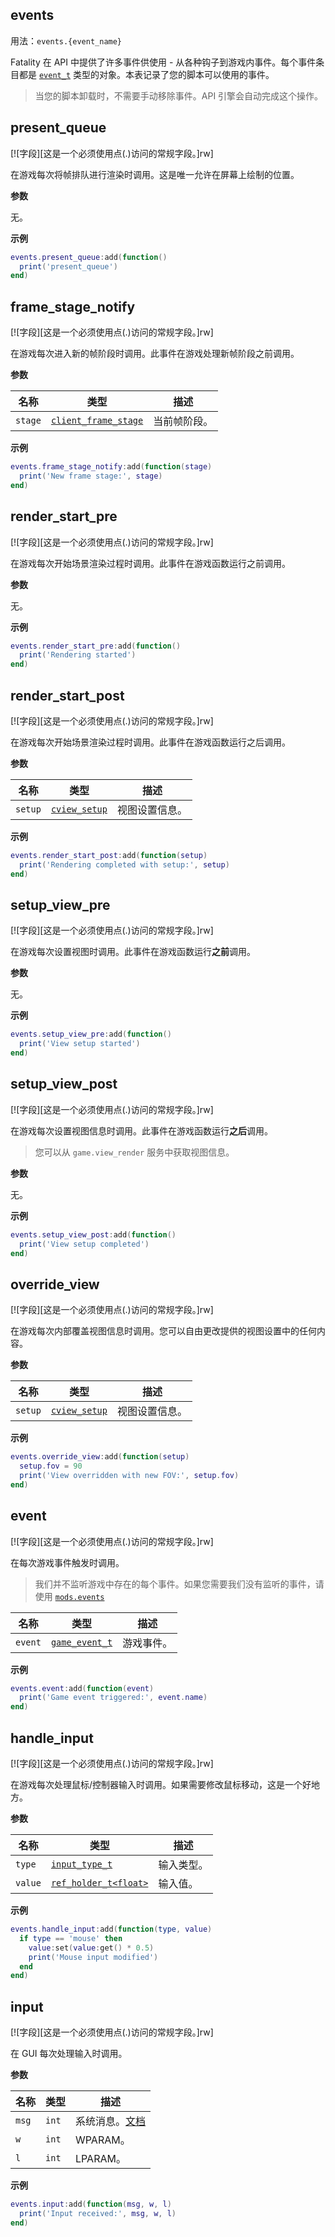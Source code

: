 ## events

用法：`events.{event_name}`

Fatality 在 API 中提供了许多事件供使用 - 从各种钩子到游戏内事件。每个事件条目都是 [`event_t`](/api/events/event-t "事件用户类型。此类型的实例可以在 events 中找到。") 类型的对象。本表记录了您的脚本可以使用的事件。

> 当您的脚本卸载时，不需要手动移除事件。API 引擎会自动完成这个操作。

## present_queue

[![字段][这是一个必须使用点(.)访问的常规字段。]rw]

在游戏每次将帧排队进行渲染时调用。这是唯一允许在屏幕上绘制的位置。

**参数**

无。

**示例**

```lua
events.present_queue:add(function()
  print('present_queue')
end)
```

## frame_stage_notify

[![字段][这是一个必须使用点(.)访问的常规字段。]rw]

在游戏每次进入新的帧阶段时调用。此事件在游戏处理新帧阶段之前调用。

**参数**

| 名称 | 类型 | 描述 |
| ---- | ---- | ----------- |
| `stage` | [`client_frame_stage`](/api/common-enums/client-frame-stage "包含各种帧渲染阶段的键。") | 当前帧阶段。 |

**示例**

```lua
events.frame_stage_notify:add(function(stage)
  print('New frame stage:', stage)
end)
```

## render_start_pre

[![字段][这是一个必须使用点(.)访问的常规字段。]rw]

在游戏每次开始场景渲染过程时调用。此事件在游戏函数运行之前调用。

**参数**

无。

**示例**

```lua
events.render_start_pre:add(function()
  print('Rendering started')
end)
```

## render_start_post

[![字段][这是一个必须使用点(.)访问的常规字段。]rw]

在游戏每次开始场景渲染过程时调用。此事件在游戏函数运行之后调用。

**参数**

| 名称 | 类型 | 描述 |
| ---- | ---- | ----------- |
| `setup` | [`cview_setup`](/api/common-types/cview-setup "描述视图设置参数。") | 视图设置信息。 |

**示例**

```lua
events.render_start_post:add(function(setup)
  print('Rendering completed with setup:', setup)
end)
```

## setup_view_pre

[![字段][这是一个必须使用点(.)访问的常规字段。]rw]

在游戏每次设置视图时调用。此事件在游戏函数运行**之前**调用。

**参数**

无。

**示例**

```lua
events.setup_view_pre:add(function()
  print('View setup started')
end)
```

## setup_view_post

[![字段][这是一个必须使用点(.)访问的常规字段。]rw]

在游戏每次设置视图信息时调用。此事件在游戏函数运行**之后**调用。

> 您可以从 `game.view_render` 服务中获取视图信息。

**参数**

无。

**示例**

```lua
events.setup_view_post:add(function()
  print('View setup completed')
end)
```

## override_view

[![字段][这是一个必须使用点(.)访问的常规字段。]rw]

在游戏每次内部覆盖视图信息时调用。您可以自由更改提供的视图设置中的任何内容。

**参数**

| 名称 | 类型 | 描述 |
| ---- | ---- | ----------- |
| `setup` | [`cview_setup`](/api/common-types/cview-setup "描述视图设置参数。") | 视图设置信息。 |

**示例**

```lua
events.override_view:add(function(setup)
  setup.fov = 90
  print('View overridden with new FOV:', setup.fov)
end)
```

## event

[![字段][这是一个必须使用点(.)访问的常规字段。]rw]

在每次游戏事件触发时调用。

> 我们并不监听游戏中存在的每个事件。如果您需要我们没有监听的事件，请使用 [`mods.events`](/api/events/event-t "此模块允许您管理自定义游戏内事件监听器。")

| 名称 | 类型 | 描述 |
| ---- | ---- | ----------- |
| `event` | [`game_event_t`](/api/common-types/game-event-t "描述游戏事件。") | 游戏事件。 |

**示例**

```lua
events.event:add(function(event)
  print('Game event triggered:', event.name)
end)
```

## handle_input

[![字段][这是一个必须使用点(.)访问的常规字段。]rw]

在游戏每次处理鼠标/控制器输入时调用。如果需要修改鼠标移动，这是一个好地方。

**参数**

| 名称 | 类型 | 描述 |
| ---- | ---- | ----------- |
| `type` | [`input_type_t`](/api/common-enums/input-type-t "包含值输入选项的键。") | 输入类型。 |
| `value` | [`ref_holder_t<float>`](/api/common-types/ref-holder-t "此类型作为内部使用的引用变量的代理。由于 Lua 是一个仅值语言，它不支持引用。相反，使用此类型的实例来保持与 C++ 的互操作性。") | 输入值。 |

**示例**

```lua
events.handle_input:add(function(type, value)
  if type == 'mouse' then
    value:set(value:get() * 0.5)
    print('Mouse input modified')
  end
end)
```

## input

[![字段][这是一个必须使用点(.)访问的常规字段。]rw]

在 GUI 每次处理输入时调用。

**参数**

| 名称 | 类型 | 描述 |
| ---- | ---- | ----------- |
| `msg` | `int` | 系统消息。[文档](https://learn.microsoft.com/en-us/windows/win32/winmsg/about-messages-and-message-queues#system-defined-messages) |
| `w` | `int` | WPARAM。 |
| `l` | `int` | LPARAM。 |

**示例**

```lua
events.input:add(function(msg, w, l)
  print('Input received:', msg, w, l)
end)
```